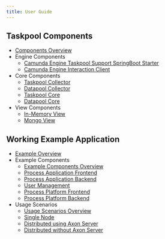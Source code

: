 ```yaml
---
title: User Guide
---
```


## Taskpool Components
* [Components Overview](components/index.ad)
* Engine Components
  - [Camunda Engine Taskpool Support SpringBoot Starter](components/engine-starter.ad)
  - [Camunda Engine Interaction Client](components/engine-interaction-client.ad)
* Core Components
  - [Taskpool Collector](components/engine-taskpool-collector.ad)
  - [Datapool Collector](components/engine-datapool-collector.ad)
  - [Taskpool Core](components/core-taskpool.ad)
  - [Datapool Core](components/core-datapool.ad)
* View Components
  - [In-Memory View](components/view-simple.ad)
  - [Mongo View](components/view-mongo.ad)

## Working Example Application
* [Example Overview](example.ad)
* Example Components
  - [Example Components Overview](example-components/index.ad)
  - [Process Application Frontend](example-components/pa-frontend.ad)
  - [Process Application Backend](example-components/pa-backend.ad)
  - [User Management](example-components/user-management.ad)  
  - [Process Platform Frontend](example-components/pp-frontend.ad)
  - [Process Platform Backend](example-components/pp-backend.ad)
* Usage Scenarios
  - [Usage Scenarios Overview](scenarios/index.ad)
  - [Single Node](scenarios/single-node.ad)
  - [Distributed using Axon Server](scenarios/distributed-axon-server.ad)
  - [Distributed without Axon Server](scenarios/distributed-no-axon-server.ad)


